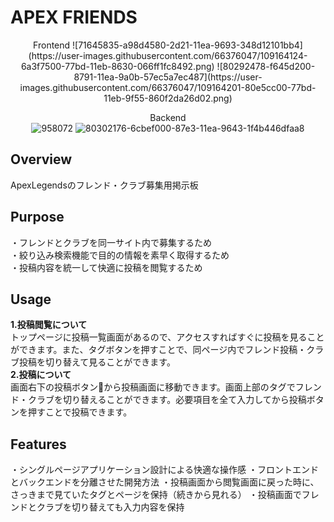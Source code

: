 # APEX FRIENDS

<div style="text-align: center;">
Frontend  
![71645835-a98d4580-2d21-11ea-9693-348d12101bb4](https://user-images.githubusercontent.com/66376047/109164124-6a3f7500-77bd-11eb-8630-066ff1fc8492.png)
![80292478-f645d200-8791-11ea-9a0b-57ec5a7ec487](https://user-images.githubusercontent.com/66376047/109164201-80e5cc00-77bd-11eb-9f55-860f2da26d02.png)  

Backend  
![958072](https://user-images.githubusercontent.com/66376047/109164234-88a57080-77bd-11eb-8420-21d86a953676.png)
![80302176-6cbef000-87e3-11ea-9643-1f4b446dfaa8](https://user-images.githubusercontent.com/66376047/109164258-8f33e800-77bd-11eb-8a98-a0374355b250.png)
</div>

## Overview
ApexLegendsのフレンド・クラブ募集用掲示板

## Purpose
・フレンドとクラブを同一サイト内で募集するため  
・絞り込み検索機能で目的の情報を素早く取得するため  
・投稿内容を統一して快適に投稿を閲覧するため  

## Usage
**1.投稿閲覧について**  
トップページに投稿一覧画面があるので、アクセスすればすぐに投稿を見ることができます。また、タグボタンを押すことで、同ページ内でフレンド投稿・クラブ投稿を切り替えて見ることができます。  
**2.投稿について**  
画面右下の投稿ボタン:pencil:から投稿画面に移動できます。画面上部のタグでフレンド・クラブを切り替えることができます。必要項目を全て入力してから投稿ボタンを押すことで投稿できます。  

## Features
・シングルページアプリケーション設計による快適な操作感
・フロントエンドとバックエンドを分離させた開発方法
・投稿画面から閲覧画面に戻った時に、さっきまで見ていたタグとページを保持（続きから見れる）
・投稿画面でフレンドとクラブを切り替えても入力内容を保持

